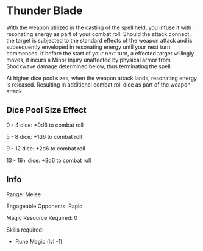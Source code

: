# Thunder Blade

With the weapon utilized in the casting of the spell held, you infuse it with resonating energy as part of your combat roll. Should the attack connect, the target is subjected to the standard effects of the weapon attack and is subsequently enveloped in resonating energy until your next turn commences. If before the start of your next turn, a effected target willingly moves, it incurs a Minor Injury unaffected by physical armor from Shockwave damage determined below, thus terminating the spell.

At higher dice pool sizes, when the weapon attack lands, resonating energy is released. Resulting in additional combat roll dice as part of the weapon attack.

## Dice Pool Size Effect

0 -  4 dice: +0d6 to combat roll

5 -  8 dice: +1d6 to combat roll

9 - 12 dice: +2d6 to combat roll

13 - 16+ dice: +3d6 to combat roll

## Info

Range: Melee

Engageable Opponents: Rapid

Magic Resource Required: 0

Skills required:

- Rune Magic (lvl -1)
